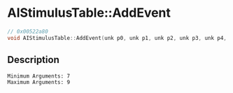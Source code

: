 # AIStimulusTable::AddEvent
```c
// 0x00522a80
void AIStimulusTable::AddEvent(unk p0, unk p1, unk p2, unk p3, unk p4, unk p5, unk p6, ...)
```
## Description
```
Minimum Arguments: 7
Maximum Arguments: 9
```
